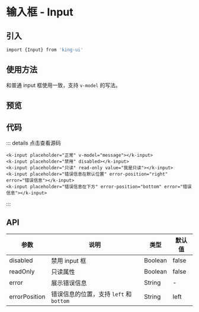 # 输入框 - Input

## 引入 

```bash
import {Input} from 'king-ui'
```

## 使用方法

和普通 input 框使用一致，支持 `v-model` 的写法。

## 预览

<ClientOnly>
<input-demo/>
</ClientOnly>

## 代码

::: details 点击查看源码
```vue 
<k-input placeholder="正常" v-model="message"></k-input>
<k-input placeholder="禁用" disabled></k-input>
<k-input placeholder="只读" read-only value="我是只读"></k-input>
<k-input placeholder="错误信息在默认位置" error-position="right" error="错误信息"></k-input>
<k-input placeholder="错误信息在下方" error-position="bottom" error="错误信息"></k-input>
```
:::

## API

| 参数 | 说明 | 类型 | 默认值 |
| -- | -- | -- | -- |
| disabled | 禁用 input 框 | Boolean | false |
| readOnly | 只读属性 | Boolean | false |
| error | 展示错误信息 | String | - |
| errorPosition | 错误信息的位置，支持 `left` 和 `bottom` | String | left |

